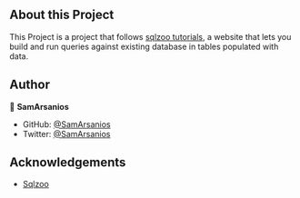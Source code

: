 ## About this Project
This Project is a project that follows [sqlzoo tutorials](https://sqlzoo.net/), a website that lets you build and run queries against existing database in tables populated with data.

## Author

👤 **SamArsanios**

- GitHub: [@SamArsanios](https://github.com/SamArsanios)
- Twitter: [@SamArsanios](https://www.twitter.com/SamArsanios)

## Acknowledgements
- [Sqlzoo](https://sqlzoo.net/)

